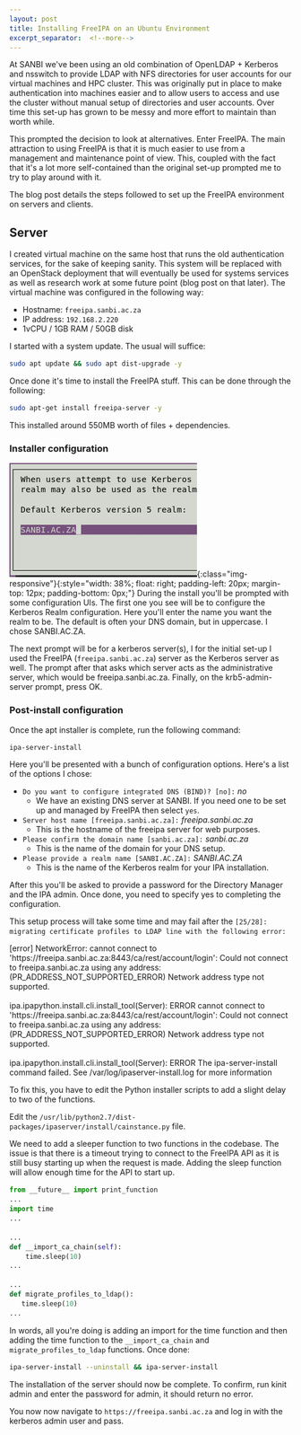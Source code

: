 ```yaml
---
layout: post
title: Installing FreeIPA on an Ubuntu Environment
excerpt_separator:  <!--more-->
---
```


At SANBI we've been using an old combination of OpenLDAP + Kerberos and nsswitch to provide LDAP with NFS directories for user accounts for our virtual machines and HPC cluster. This was originally put in place to make authentication into machines easier and to allow users to access and use the cluster without manual setup of directories and user accounts. Over time this set-up has grown to be messy and more effort to maintain than worth while.
<!--more-->

This prompted the decision to look at alternatives. Enter FreeIPA. The main attraction to using FreeIPA is that it is much easier to use from a management and maintenance point of view. This, coupled with the fact that it's a lot more self-contained than the original set-up prompted me to try to play around with it.

The blog post details the steps followed to set up the FreeIPA environment on servers and clients.

## Server

I created virtual machine on the same host that runs the old authentication services, for the sake of keeping sanity. This system will be replaced with an OpenStack deployment that will eventually be used for systems services as well as research work at some future point (blog post on that later). The virtual machine was configured in the following way:

- Hostname: `freeipa.sanbi.ac.za`
- IP address: `192.168.2.220`
- 1vCPU / 1GB RAM / 50GB disk

I started with a system update. The usual will suffice:
```bash
sudo apt update && sudo apt dist-upgrade -y
```

Once done it's time to install the FreeIPA stuff. This can be done through the following:
```bash
sudo apt-get install freeipa-server -y
```

This installed around 550MB worth of files + dependencies.

### Installer configuration

![Kerb auth screen](/assets/images/server_install_1.png){:class="img-responsive"}{:style="width: 38%; float: right; padding-left: 20px; margin-top: 12px; padding-bottom: 0px;"} During the install you'll be prompted with some configuration UIs. The first one you see will be to configure the Kerberos Realm configuration. Here you'll enter the name you want the realm to be. The default is often your DNS domain, but in uppercase. I chose SANBI.AC.ZA.

The next prompt will be for a kerberos server(s), I for the initial set-up I used the FreeIPA (`freeipa.sanbi.ac.za`) server as the Kerberos server as well. The prompt after that asks which server acts as the administrative server, which would be freeipa.sanbi.ac.za. Finally, on the krb5-admin-server prompt, press OK.

### Post-install configuration

Once the apt installer is complete, run the following command:

```bash
ipa-server-install
```

Here you'll be presented with a bunch of configuration options. Here's a list of the options I chose:

- `Do you want to configure integrated DNS (BIND)? [no]:` _no_
  - We have an existing DNS server at SANBI. If you need one to be set up and managed by FreeIPA then select `yes`.
- `Server host name [freeipa.sanbi.ac.za]:` _freeipa.sanbi.ac.za_
  - This is the hostname of the freeipa server for web purposes.
- `Please confirm the domain name [sanbi.ac.za]:` _sanbi.ac.za_
  - This is the name of the domain for your DNS setup.
- `Please provide a realm name [SANBI.AC.ZA]:` _SANBI.AC.ZA_
  - This is the name of the Kerberos realm for your IPA installation.

After this you'll be asked to provide a password for the Directory Manager and the IPA admin. Once done, you need to specify yes to completing the configuration.

This setup process will take some time and may fail after the `[25/28]: migrating certificate profiles to LDAP line with the following error:`

<div class="warn">
[error] NetworkError: cannot connect to 'https://freeipa.sanbi.ac.za:8443/ca/rest/account/login': Could not connect to freeipa.sanbi.ac.za using any address: (PR_ADDRESS_NOT_SUPPORTED_ERROR) Network address type not supported.
<br /><br />
ipa.ipapython.install.cli.install_tool(Server): ERROR cannot connect to 'https://freeipa.sanbi.ac.za:8443/ca/rest/account/login': Could not connect to freeipa.sanbi.ac.za using any address: (PR_ADDRESS_NOT_SUPPORTED_ERROR) Network address type not supported.
<br /><br />
ipa.ipapython.install.cli.install_tool(Server): ERROR The ipa-server-install command failed. See /var/log/ipaserver-install.log for more information
</div>

To fix this, you have to edit the Python installer scripts to add a slight delay to two of the functions.

Edit the `/usr/lib/python2.7/dist-packages/ipaserver/install/cainstance.py` file.

We need to add a sleeper function to two functions in the codebase. The issue is that there is a timeout trying to connect to the FreeIPA API as it is still busy starting up when the request is made. Adding the sleep function will allow enough time for the API to start up.

```python
from __future__ import print_function
...
import time
...
 
...
def __import_ca_chain(self):
    time.sleep(10)
...
 
...
def migrate_profiles_to_ldap():
   time.sleep(10)
...
```
In words, all you're doing is adding an import for the time function and then adding the time function to the `__import_ca_chain` and `migrate_profiles_to_ldap` functions. Once done:

```bash
ipa-server-install --uninstall && ipa-server-install
```

The installation of the server should now be complete. To confirm, run kinit admin and enter the password for admin, it should return no error.

You now now navigate to `https://freeipa.sanbi.ac.za` and log in with the kerberos admin user and pass.
